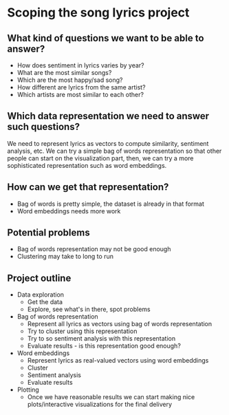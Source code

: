 # Scoping the song lyrics project

## What kind of questions we want to be able to answer?

* How does sentiment in lyrics varies by year?
* What are the most similar songs?
* Which are the most happy/sad song?
* How different are lyrics from the same artist?
* Which artists are most similar to each other?

## Which data representation we need to answer such questions?

We need to represent lyrics as vectors to compute similarity, sentiment analysis, etc. We can try a simple bag of words representation so that other people can start on the visualization part, then, we can try a more sophisticated representation such as word embeddings.

## How can we get that representation?

* Bag of words is pretty simple, the dataset is already in that format
* Word embeddings needs more work

## Potential problems

* Bag of words representation may not be good enough
* Clustering may take to long to run

## Project outline

* Data exploration
    - Get the data
    - Explore, see what's in there, spot problems
* Bag of words representation
    - Represent all lyrics as vectors using bag of words representation
    - Try to cluster using this representation
    - Try to so sentiment analysis with this representation
    - Evaluate results - is this representation good enough?
* Word embeddings
    - Represent lyrics as real-valued vectors using word embeddings
    - Cluster
    - Sentiment analysis
    - Evaluate results
* Plotting
    - Once we have reasonable results we can start making nice plots/interactive visualizations for the final delivery